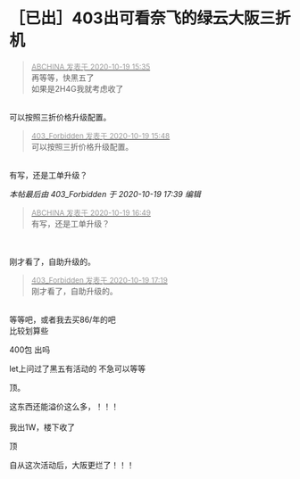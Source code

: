 # ［已出］403出可看奈飞的绿云大阪三折机


<div class="quote"><blockquote><font size="2"><a href="https://www.hostloc.com/forum.php?mod=redirect&amp;goto=findpost&amp;pid=9321849&amp;ptid=755993" target="_blank"><font color="#999999">ABCHINA 发表于 2020-10-19 15:35</font></a></font><br />
再等等，快黑五了<br />
如果是2H4G我就考虑收了</blockquote></div><br />
可以按照三折价格升级配置。

<div class="quote"><blockquote><font size="2"><a href="https://www.hostloc.com/forum.php?mod=redirect&amp;goto=findpost&amp;pid=9321905&amp;ptid=755993" target="_blank"><font color="#999999">403_Forbidden 发表于 2020-10-19 15:48</font></a></font><br />
可以按照三折价格升级配置。</blockquote></div><br />
有写，还是工单升级？

<i class="pstatus"> 本帖最后由 403_Forbidden 于 2020-10-19 17:39 编辑 </i><br />
<div class="quote"><blockquote><font size="2"><a href="https://www.hostloc.com/forum.php?mod=redirect&amp;goto=findpost&amp;pid=9322123&amp;ptid=755993" target="_blank"><font color="#999999">ABCHINA 发表于 2020-10-19 16:49</font></a></font><br />
有写，还是工单升级？</blockquote></div><br />
<br />
刚才看了，自助升级的。<br />
<img id="aimg_kz56f" onclick="zoom(this, this.src, 0, 0, 0)" class="zoom" src="https://gejiba.com/view.php/c4cd0c4946aef676861a612485bc61e3.png" onmouseover="img_onmouseoverfunc(this)" onload="thumbImg(this)" border="0" alt="" />

<div class="quote"><blockquote><font size="2"><a href="https://www.hostloc.com/forum.php?mod=redirect&amp;goto=findpost&amp;pid=9322276&amp;ptid=755993" target="_blank"><font color="#999999">403_Forbidden 发表于 2020-10-19 17:19</font></a></font><br />
刚才看了，自助升级的。</blockquote></div><br />
等等吧，或者我去买86/年的吧<img src="static/image/smiley/default/sweat.gif" smilieid="10" border="0" alt="" /><br />
比较划算些

400包 出吗

let上问过了黑五有活动的 不急可以等等

顶。<img src="static/image/smiley/default/lol.gif" smilieid="12" border="0" alt="" />

这东西还能溢价这么多，！！！<br />
<br />
我出1W，楼下收了

顶

自从这次活动后，大阪更烂了！！！
